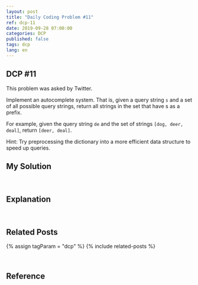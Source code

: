 ```yaml
---
layout: post
title: "Daily Coding Problem #11"
ref: dcp-11
date: 2019-09-28 07:00:00
categories: DCP
published: false
tags: dcp
lang: en
---
```


## DCP #11
This problem was asked by Twitter.

Implement an autocomplete system. That is, given a query string `s` and a set of all possible query strings, return all strings in the set that have s as a prefix.

For example, given the query string `de` and the set of strings `[dog, deer, deal]`, return `[deer, deal]`.

Hint: Try preprocessing the dictionary into a more efficient data structure to speed up queries.

## My Solution

<br>

## Explanation

<br>

## Related Posts <a id="related"></a>
{% assign tagParam = "dcp" %}
{% include related-posts %}

<br>

## Reference <a id="ref"></a>